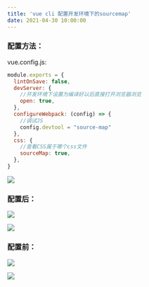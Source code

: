```yaml
---
title: 'vue cli 配置开发环境下的sourcemap'
date: 2021-04-30 10:00:00
---   
```

### 配置方法：

vue.config.js:

```javascript
module.exports = {
  lintOnSave: false,
  devServer: {
    //开发环境下设置为编译好以后直接打开浏览器浏览
    open: true,
  },
  configureWebpack: (config) => {
    //调试JS
    config.devtool = "source-map"
  },
  css: {
    //查看CSS属于哪个css文件
    sourceMap: true,
  },
}
```

![](https://img-blog.csdnimg.cn/2021043009590768.png?x-oss-processimage/watermark,type_ZmFuZ3poZW5naGVpdGk,shadow_10,text_aHR0cHM6Ly9ibG9nLmNzZG4ubmV0L3h1dG9uZ2Jhbw,size_16,color_FFFFFF,t_70)

### 配置后：

![](https://img-blog.csdnimg.cn/2021043009533284.png?x-oss-processimage/watermark,type_ZmFuZ3poZW5naGVpdGk,shadow_10,text_aHR0cHM6Ly9ibG9nLmNzZG4ubmV0L3h1dG9uZ2Jhbw,size_16,color_FFFFFF,t_70)

![](https://img-blog.csdnimg.cn/20210430095819165.png?x-oss-processimage/watermark,type_ZmFuZ3poZW5naGVpdGk,shadow_10,text_aHR0cHM6Ly9ibG9nLmNzZG4ubmV0L3h1dG9uZ2Jhbw,size_16,color_FFFFFF,t_70)

### 配置前：

![](https://img-blog.csdnimg.cn/2021043009561475.png?x-oss-processimage/watermark,type_ZmFuZ3poZW5naGVpdGk,shadow_10,text_aHR0cHM6Ly9ibG9nLmNzZG4ubmV0L3h1dG9uZ2Jhbw,size_16,color_FFFFFF,t_70)

![](https://img-blog.csdnimg.cn/20210430095708561.png?x-oss-processimage/watermark,type_ZmFuZ3poZW5naGVpdGk,shadow_10,text_aHR0cHM6Ly9ibG9nLmNzZG4ubmV0L3h1dG9uZ2Jhbw,size_16,color_FFFFFF,t_70)